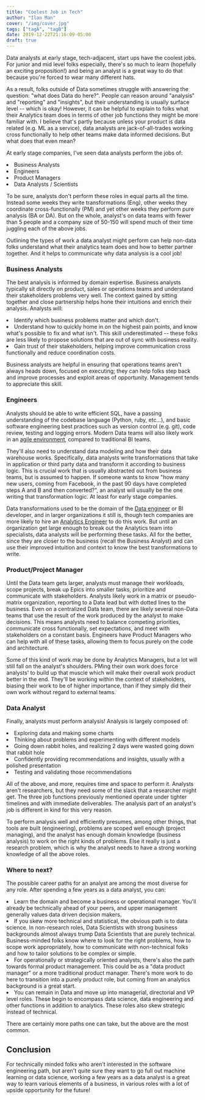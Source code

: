 ```yaml
---
title: "Coolest Job in Tech"
author: "Ilan Man"
cover: "/img/cover.jpg"
tags: ["tagA", "tagB"]
date: 2019-12-22T21:16:09-05:00
draft: true
---
```


Data analysts at early stage, tech-adjacent, start ups have the coolest jobs. For junior and mid level folks especially, there's so much to learn (hopefully an exciting proposition!) and being an analyst is a great way to do that because you're forced to wear many different hats. 

As a result, folks outside of Data sometimes struggle with answering the question: "what does Data do here?". People can reason around "analysis" and "reporting" and "insights", but their understanding is usually surface level -- which is okay! However, it can be helpful to explain to folks what their Analytics team does in terms of other job functions they might be more familiar with. I believe that's partly because unless your product is data related (e.g. ML as a service), data analysts are jack-of-all-trades working cross functionally to help other teams make data informed decisions. But what does that even mean?

<!--more-->

At early stage companies, I've seen data analysts perform the jobs of:
<li>Business Analysts
<li>Engineers
<li>Product Managers
<li>Data Analysts / Scientists

To be sure, analysts don't perform these roles in equal parts all the time. Instead some weeks they write transformations (Eng), other weeks they coordinate cross-functionally (PM) and yet other weeks they perform pure analysis (BA or DA). But on the whole, analyst's on data teams with fewer than 5 people and a company size of 50-150 will spend much of their time juggling each of the above jobs.

Outlining the types of work a data analyst might perform can help non-data folks understand what their analytics team does and how to better partner together. And it helps to communicate why data analysis is a cool job! 

### Business Analysts

The best analysis is informed by domain expertise. Business analysts typically sit directly on product, sales or operations teams and understand their stakeholders problems very well. The context gained by sitting together and close partnership helps hone their intuitions and enrich their analysis. Analysts will:
<li>Identify which business problems matter and which don't.
<li>Understand how to quickly home in on the highest pain points, and know what's possible to fix and what isn't. This skill underestimated -- these folks are less likely to propose solutions that are out of sync with business reality.
<li>Gain trust of their stakeholders, helping improve communication cross functionally and reduce coordination costs.

Business analysts are helpful in ensuring that operations teams aren't always heads down, focused on executing; they can help folks step back and improve processes and exploit areas of opportunity. Management tends to appreciate this skill.

### Engineers

Analysts should be able to write efficient SQL, have a passing understanding of the codebase language (Python, ruby, etc...), and basic software engineering best practices such as version control (e.g. git), code review, testing and logging errors. Modern Data teams will also likely work in an [agile environment](https://www.locallyoptimistic.com/post/agile-analytics-p1), compared to traditional BI teams. 

They'll also need to understand data modeling and how their data warehouse works. Specifically, data analysts write transformations that take in application or third party data and transform it according to business logic.  This is crucial work that is usually abstracted out from business teams, but is assumed to happen. If someone wants to know "how many new users, coming from Facebook, in the past 90 days have completed steps A and B and then converted?", an analyst will usually be the one writing that transformation logic. At least for early stage companies. 

Data transformations used to be the domain of the [Data engineer](https://blog.getdbt.com/does-my-startup-data-team-need-a-data-engineer-/) or BI developer, and in larger organizations it still is, though tech companies are more likely to hire an [Analytics Engineer](https://www.locallyoptimistic.com/post/analytics-engineer/) to do this work. But until an organization get large enough to break out the Analytics team into specialists, data analysts will be performing these tasks. All for the better, since they are closer to the business (recall the Business Analyst) and can use their improved intuition and context to know the best transformations to write.

### Product/Project Manager

Until the Data team gets larger, analysts must manage their workloads, scope projects, break up Epics into smaller tasks, prioritize and communicate with stakeholders. Analysts likely work in a matrix or pseudo-matrix organization, reporting to a Data lead but with dotted lines to the business. Even on a centralized Data team, there are likely several non-Data teams that use the result of the work produced by the analyst to make decisions. This means analysts need to balance competing priorities, communicate cross functionally, set expectations, and meet with stakeholders on a constant basis. Engineers have Product Managers who can help with all of these tasks, allowing them to focus purely on the code and architecture. 

Some of this kind of work may be done by Analytics Managers, but a lot will still fall on the analyst's shoulders. PMing their own work does force analysts' to build up that muscle which will make their overall work product better in the end. They'll be working within the context of stakeholders, biasing their work to be of higher importance, than if they simply did their own work without regard to external teams.

### Data Analyst

Finally, analysts must perform analysis! Analysis is largely composed of: 
<li>Exploring data and making some charts
<li>Thinking about problems and experimenting with different models
<li>Going down rabbit holes, and realizing 2 days were wasted going down that rabbit hole
<li>Confidently providing recommendations and insights, usually with a polished presentation
<li>Testing and validating those recommendations

All of the above, and more, requires time and space to perform it. Analysts aren't researchers, but they need some of the slack that a researcher might get. The three job functions previously mentioned operate under tighter timelines and with immediate deliverables. The analysis part of an analyst's job is different in kind for this very reason.

To perform analysis well and efficiently presumes, among other things, that tools are built (engineering), problems are scoped well enough (project managing), and the analyst has enough domain knowledge (business analysis) to work on the right kinds of problems. Else it really is just a research problem, which is why the analyst needs to have a strong working knowledge of all the above roles.

### Where to next?

The possible career paths for an analyst are among the most diverse for any role. After spending a few years as a data analyst, you can:
<li>Learn the domain and become a business or operational manager. You'll already be technically ahead of your peers, and upper management generally values data driven decision makers.
<li>If you skew more technical and statistical, the obvious path is to data science. In non-research roles, Data Scientists with strong business backgrounds almost always trump Data Scientists that are purely technical. Business-minded folks know where to look for the right problems, how to scope work appropriately, how to communicate with non-technical folks and how to tailor solutions to be complex or simple.  
<li>For operationally or strategically oriented analysts, there's also the path towards formal product management. This could be as a "data product manager" or a more traditional product manager. There's more work to do here to transition into a purely product role, but coming from an analytics background is a great start.
<li>You can remain in Data and move up into managerial, directorial and VP level roles. These begin to encompass data science, data engineering and other functions in addition to analytics. These roles also skew strategic instead of technical.

There are certainly more paths one can take, but the above are the most common.
 
## Conclusion

For technically minded folks who aren't interested in the software engineering path, but aren't quite sure they want to go full out machine learning or data science, working a few years as a data analyst is a great way to learn various elements of a business, in various roles with a lot of upside opportunity for the future! 

